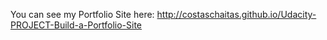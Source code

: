 You can see my Portfolio Site here: http://costaschaitas.github.io/Udacity-PROJECT-Build-a-Portfolio-Site
